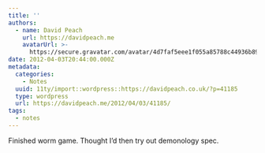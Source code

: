 ```yaml
---
title: ''
authors:
  - name: David Peach
    url: https://davidpeach.me
    avatarUrl: >-
      https://secure.gravatar.com/avatar/4d7faf5eee1f055a85788c44936b8995eaab6dfb004e7854ec747ccb272e91ee?s=96&d=mm&r=g
date: 2012-04-03T20:44:00.000Z
metadata:
  categories:
    - Notes
  uuid: 11ty/import::wordpress::https://davidpeach.co.uk/?p=41185
  type: wordpress
  url: https://davidpeach.me/2012/04/03/41185/
tags:
  - notes
---
```

Finished worm game. Thought I’d then try out demonology spec.